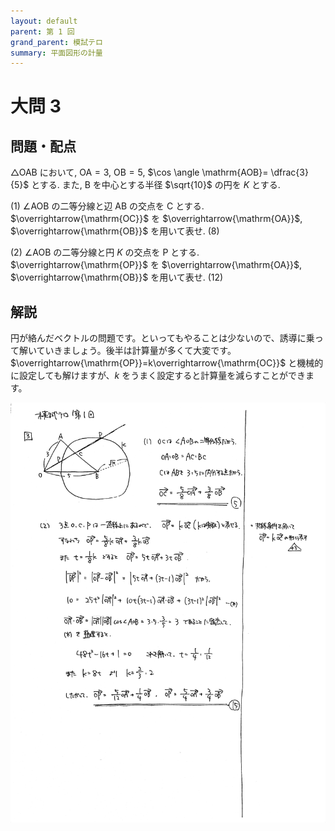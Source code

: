 ```yaml
---
layout: default
parent: 第 1 回
grand_parent: 模試テロ
summary: 平面図形の計量
---
```


# 大問 3

## 問題・配点

$\triangle \mathrm{OAB}$ において, $\mathrm{OA}=3$, $\mathrm{OB}=5$, $\cos \angle \mathrm{AOB}= \dfrac{3}{5}$ とする. また, $\mathrm{B}$ を中心とする半径 $\sqrt{10}$ の円を $K$ とする.

(1) $\angle \mathrm{AOB}$ の二等分線と辺 $\mathrm{AB}$ の交点を $\mathrm{C}$ とする. $\overrightarrow{\mathrm{OC}}$ を $\overrightarrow{\mathrm{OA}}$, $\overrightarrow{\mathrm{OB}}$ を用いて表せ. (8)

(2) $\angle \mathrm{AOB}$ の二等分線と円 $K$ の交点を $\mathrm{P}$ とする. $\overrightarrow{\mathrm{OP}}$ を $\overrightarrow{\mathrm{OA}}$, $\overrightarrow{\mathrm{OB}}$ を用いて表せ. (12)

## 解説

円が絡んだベクトルの問題です。といってもやることは少ないので、誘導に乗って解いていきましょう。後半は計算量が多くて大変です。$\overrightarrow{\mathrm{OP}}=k\overrightarrow{\mathrm{OC}}$ と機械的に設定しても解けますが、$k$ をうまく設定すると計算量を減らすことができます。

![](img/examterro_01-3.jpg)